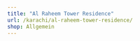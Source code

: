 ```yaml
---
title: "Al Raheem Tower Residence"
url: /karachi/al-raheem-tower-residence/
shop: Allgemein
---
```

